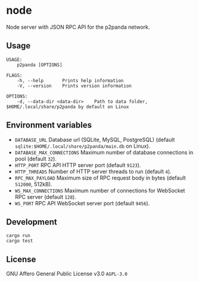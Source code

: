# node

Node server with JSON RPC API for the p2panda network.

## Usage

```
USAGE:
    p2panda [OPTIONS]

FLAGS:
    -h, --help       Prints help information
    -V, --version    Prints version information

OPTIONS:
    -d, --data-dir <data-dir>    Path to data folder, $HOME/.local/share/p2panda by default on Linux
```

## Environment variables

* `DATABASE_URL` Database url (SQLite, MySQL, PostgreSQL) (default `sqlite:$HOME/.local/share/p2panda/main.db` on Linux).
* `DATABASE_MAX_CONNECTIONS` Maximum number of database connections in pool (default `32`).
* `HTTP_PORT` RPC API HTTP server port (default `9123`).
* `HTTP_THREADS` Number of HTTP server threads to run (default `4`).
* `RPC_MAX_PAYLOAD` Maximum size of RPC request body in bytes (default `512000`, 512kB).
* `WS_MAX_CONNECTIONS` Maximum number of connections for WebSocket RPC server (default `128`).
* `WS_PORT` RPC API WebSocket server port (default `9456`).

## Development

```
cargo run
cargo test
```

## License

GNU Affero General Public License v3.0 `AGPL-3.0`
